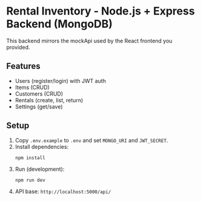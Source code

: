 # Rental Inventory - Node.js + Express Backend (MongoDB)

This backend mirrors the mockApi used by the React frontend you provided.

## Features
- Users (register/login) with JWT auth
- Items (CRUD)
- Customers (CRUD)
- Rentals (create, list, return)
- Settings (get/save)

## Setup
1. Copy `.env.example` to `.env` and set `MONGO_URI` and `JWT_SECRET`.
2. Install dependencies:
   ```
   npm install
   ```
3. Run (development):
   ```
   npm run dev
   ```
4. API base: `http://localhost:5000/api/`
